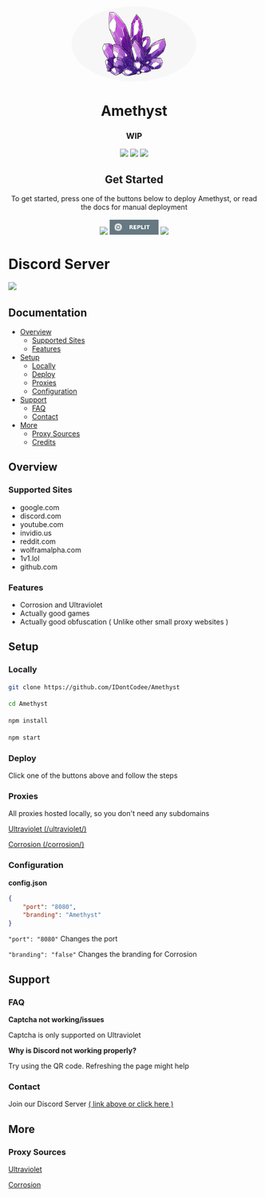 <div align="center">

<img style="border-radius:50%" height="150px" src="https://raw.githubusercontent.com/IDontCodee/Amethyst/main/deploy/logo.png">

<h1>Amethyst</h1>

<h3>WIP</h3>

<a href="" alt="Made with NodeJS"><img src="https://img.shields.io/badge/Made%20with-Node.JS-6DA55F?style=for-the-badge&logo=node.js&logoColor=white"></a> 
<a href="https://github.com/IDontCodee/Amethyst/issues/" alt="GitHub issues"><img src="https://img.shields.io/github/issues/IDontCodee/Amethyst?style=for-the-badge"></a>
<a href="https://github.com/IDontCodee/Amethyst/graphs/contributors/" alt=""><img src="https://img.shields.io/github/contributors/IDontCodee/Amethyst?style=for-the-badge"></a>

</div>

<div align="center">
         <h2>Get Started</h2>
         <a>To get started, press one of the buttons below to deploy Amethyst, or read the docs for manual deployment</a>
         <br>
         <br>
<a href="https://heroku.com/deploy?template=https://github.com/IDontCodee/Amethyst"><img height="30px" src="https://img.shields.io/badge/heroku-%23430098.svg?style=for-the-badge&logo=heroku&logoColor=white"><img></a>
<a href="https://github.com/IDontCodee/Amethyst/blob/main/deploy/About-Replit.md"><img height="30px" src="https://raw.githubusercontent.com/IDontCodee/Amethyst/main/deploy/replit.svg"><img></a>
<a href="https://railway.app/new/template?template=https://github.com/IDontCodee/Amethyst"><img height="30px" src="https://img.shields.io/badge/Railway-%234f0599.svg?style=for-the-badge&logo=railway&logoColor=white"><img></a>
</div>

# Discord Server

<a class="discord-widget" href="https://discord.gg/J3VPy5Vy8x" title="Join us on Discord">
<img src="https://invidget.switchblade.xyz/J3VPy5Vy8x?theme=light"></a>

## Documentation

- [Overview](#overview)
  - [Supported Sites](#supported-sites)
  - [Features](#features)
- [Setup](#setup)
  - [Locally](#locally)
  - [Deploy](#deploy)
  - [Proxies](#proxies)
  - [Configuration](#configuration)
- [Support](#support)
  - [FAQ](#faq)
  - [Contact](#contact)
- [More](#more)
  - [Proxy Sources](#proxy-sources)
  - [Credits](#credits)

## Overview

### Supported Sites

- google.com
- discord.com
- youtube.com
- invidio.us
- reddit.com
- wolframalpha.com
- 1v1.lol
- github.com

### Features

- Corrosion and Ultraviolet
- Actually good games
- Actually good obfuscation ( Unlike other small proxy websites )

## Setup

### Locally

```sh
git clone https://github.com/IDontCodee/Amethyst

cd Amethyst

npm install

npm start
```

### Deploy

Click one of the buttons above and follow the steps

### Proxies

All proxies hosted locally, so you don't need any subdomains

[Ultraviolet (/ultraviolet/)](https://github.com/titaniumnetwork-dev/Ultraviolet)

[Corrosion (/corrosion/)](https://github.com/titaniumnetwork-dev/Corrosion)

### Configuration

**config.json**

```json
{
    "port": "8080",
    "branding": "Amethyst"
}
```

`"port": "8080"` Changes the port 

`"branding": "false"` Changes the branding for Corrosion

## Support

### FAQ

**Captcha not working/issues**

Captcha is only supported on Ultraviolet

**Why is Discord not working properly?**

Try using the QR code. Refreshing the page might help

### Contact

Join our Discord Server [( link above or click here )](#discord-server)

## More

### Proxy Sources

[Ultraviolet](https://github.com/titaniumnetwork-dev/Ultraviolet)

[Corrosion](https://github.com/titaniumnetwork-dev/Corrosion)

<!-- ### Credits -->
